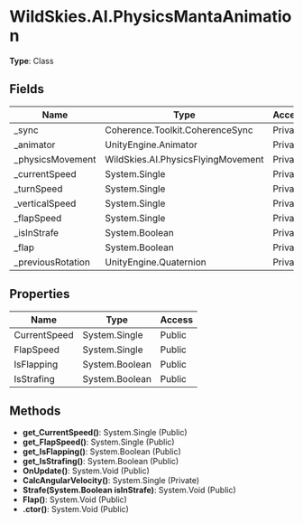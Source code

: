﻿# WildSkies.AI.PhysicsMantaAnimation

**Type**: Class

## Fields

| Name | Type | Access |
|------|------|--------|
| _sync | Coherence.Toolkit.CoherenceSync | Private |
| _animator | UnityEngine.Animator | Private |
| _physicsMovement | WildSkies.AI.PhysicsFlyingMovement | Private |
| _currentSpeed | System.Single | Private |
| _turnSpeed | System.Single | Private |
| _verticalSpeed | System.Single | Private |
| _flapSpeed | System.Single | Private |
| _isInStrafe | System.Boolean | Private |
| _flap | System.Boolean | Private |
| _previousRotation | UnityEngine.Quaternion | Private |

## Properties

| Name | Type | Access |
|------|------|--------|
| CurrentSpeed | System.Single | Public |
| FlapSpeed | System.Single | Public |
| IsFlapping | System.Boolean | Public |
| IsStrafing | System.Boolean | Public |

## Methods

- **get_CurrentSpeed()**: System.Single (Public)
- **get_FlapSpeed()**: System.Single (Public)
- **get_IsFlapping()**: System.Boolean (Public)
- **get_IsStrafing()**: System.Boolean (Public)
- **OnUpdate()**: System.Void (Public)
- **CalcAngularVelocity()**: System.Single (Private)
- **Strafe(System.Boolean isInStrafe)**: System.Void (Public)
- **Flap()**: System.Void (Public)
- **.ctor()**: System.Void (Public)

